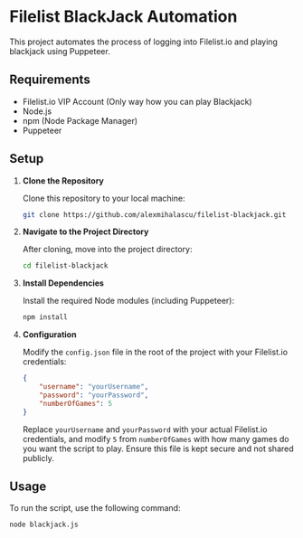 # Filelist BlackJack Automation

This project automates the process of logging into Filelist.io and playing blackjack using Puppeteer.

## Requirements

- Filelist.io VIP Account (Only way how you can play Blackjack)
- Node.js
- npm (Node Package Manager)
- Puppeteer

## Setup

1. **Clone the Repository**

    Clone this repository to your local machine:

    ```bash
    git clone https://github.com/alexmihalascu/filelist-blackjack.git
    ```

2. **Navigate to the Project Directory**

    After cloning, move into the project directory:

    ```bash
    cd filelist-blackjack
    ```

3. **Install Dependencies**

    Install the required Node modules (including Puppeteer):

    ```bash
    npm install
    ```

4. **Configuration**

    Modify the `config.json` file in the root of the project with your Filelist.io credentials:

    ```json
    {
        "username": "yourUsername",
        "password": "yourPassword",
        "numberOfGames": 5
    }
    ```

    Replace `yourUsername` and `yourPassword` with your actual Filelist.io credentials, and modify `5` from `numberOfGames` with how many games do you want the script to play. Ensure this file is kept secure and not shared publicly.

## Usage

To run the script, use the following command:

```bash
node blackjack.js
